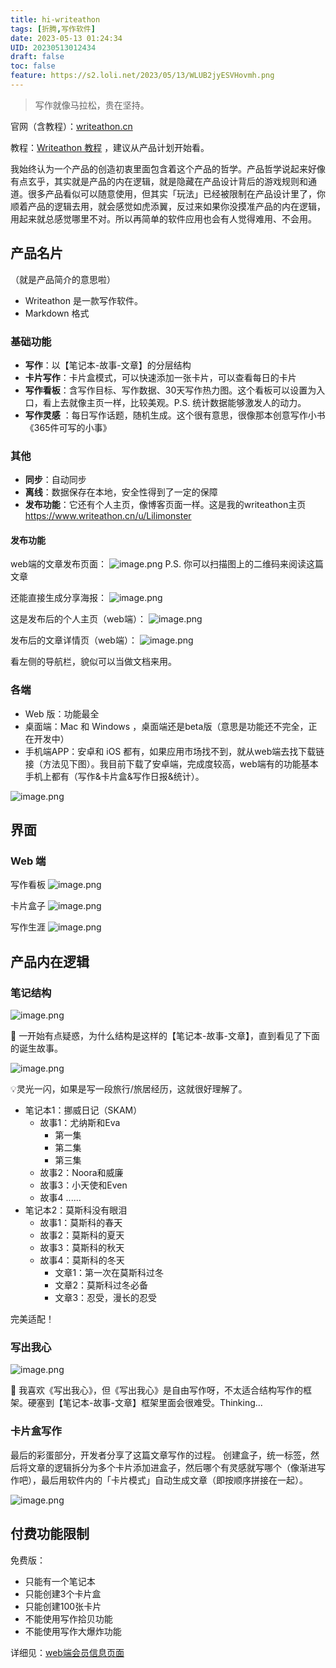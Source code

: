 ```yaml
---
title: hi-writeathon
tags: [折腾,写作软件]
date: 2023-05-13 01:24:34
UID: 20230513012434
draft: false
toc: false
feature: https://s2.loli.net/2023/05/13/WLUB2jyESVHovmh.png
---
```


> 写作就像马拉松，贵在坚持。

官网（含教程）：[writeathon.cn](https://www.writeathon.cn)

教程：[Writeathon 教程](https://guide.writeathon.cn/guide/v3/writeathon-v3-part-one.html#writeathon的诞生) ，建议从产品计划开始看。

我始终认为一个产品的创造初衷里面包含着这个产品的哲学。产品哲学说起来好像有点玄乎，其实就是产品的内在逻辑，就是隐藏在产品设计背后的游戏规则和通道。很多产品看似可以随意使用，但其实「玩法」已经被限制在产品设计里了，你顺着产品的逻辑去用，就会感觉如虎添翼，反过来如果你没摸准产品的内在逻辑，用起来就总感觉哪里不对。所以再简单的软件应用也会有人觉得难用、不会用。

<!--more-->

## 产品名片
（就是产品简介的意思啦）

- Writeathon 是一款写作软件。
- Markdown 格式

### 基础功能
- **写作**：以【笔记本-故事-文章】的分层结构
- **卡片写作**：卡片盒模式，可以快速添加一张卡片，可以查看每日的卡片
- **写作看板**：含写作目标、写作数据、30天写作热力图。这个看板可以设置为入口，看上去就像主页一样，比较美观。P.S. 统计数据能够激发人的动力。
- **写作灵感** ：每日写作话题，随机生成。这个很有意思，很像那本创意写作小书《365件可写的小事》

### 其他
- **同步**：自动同步
- **离线**：数据保存在本地，安全性得到了一定的保障
- **发布功能**：它还有个人主页，像博客页面一样。这是我的writeathon主页 https://www.writeathon.cn/u/Lilimonster

#### 发布功能
web端的文章发布页面：
![image.png](https://s2.loli.net/2023/05/13/v8Ban1uytdZmeX4.png)
P.S. 你可以扫描图上的二维码来阅读这篇文章

还能直接生成分享海报：
![image.png](https://s2.loli.net/2023/05/13/BIC3Xi9gTdS5FMD.png)

这是发布后的个人主页（web端）：
![image.png](https://s2.loli.net/2023/05/13/2Cu8wkfsqZxAPDE.png)

发布后的文章详情页（web端）：
![image.png](https://s2.loli.net/2023/05/13/7msjIXR4YFcEbKQ.png)

看左侧的导航栏，貌似可以当做文档来用。

### 各端
- Web 版：功能最全
- 桌面端：Mac 和 Windows ，桌面端还是beta版（意思是功能还不完全，正在开发中）
- 手机端APP：安卓和 iOS 都有，如果应用市场找不到，就从web端去找下载链接（方法见下图）。我目前下载了安卓端，完成度较高，web端有的功能基本手机上都有（写作&卡片盒&写作日报&统计）。

![image.png](https://s2.loli.net/2023/05/12/bKa2ZIjSoPC4mHp.png)

## 界面
### Web 端
写作看板
![image.png](https://s2.loli.net/2023/05/12/ekONioYDmH9td8G.png)

卡片盒子
![image.png](https://s2.loli.net/2023/05/12/4OGDiwxacKQAomn.png)

写作生涯
![image.png](https://s2.loli.net/2023/05/12/WzaTjDO1JviMnUs.png)



## 产品内在逻辑
### 笔记结构
![image.png](https://s2.loli.net/2023/05/12/2unAXNimDpFgxT5.png)

💎 一开始有点疑惑，为什么结构是这样的【笔记本-故事-文章】，直到看见了下面的诞生故事。

![image.png](https://s2.loli.net/2023/05/12/YdA9t2pqbXk6Qnx.png)

💡灵光一闪，如果是写一段旅行/旅居经历，这就很好理解了。

- 笔记本1：挪威日记（SKAM）
	- 故事1：尤纳斯和Eva
		- 第一集
		- 第二集
		- 第三集
	- 故事2：Noora和威廉
	- 故事3：小天使和Even
	- 故事4 ......
- 笔记本2：莫斯科没有眼泪
	- 故事1：莫斯科的春天
	- 故事2：莫斯科的夏天
	- 故事3：莫斯科的秋天
	- 故事4：莫斯科的冬天
		- 文章1：第一次在莫斯科过冬
		- 文章2：莫斯科过冬必备
		- 文章3：忍受，漫长的忍受


完美适配！

### 写出我心

![image.png](https://s2.loli.net/2023/05/12/ZpLmejIAqiVEsBK.png)

💎 我喜欢《写出我心》，但《写出我心》是自由写作呀，不太适合结构写作的框架。硬塞到【笔记本-故事-文章】框架里面会很难受。Thinking...

### 卡片盒写作
最后的彩蛋部分，开发者分享了这篇文章写作的过程。
创建盒子，统一标签，然后将文章的逻辑拆分为多个卡片添加进盒子，然后哪个有灵感就写哪个（像渐进写作吧），最后用软件内的「卡片模式」自动生成文章（即按顺序拼接在一起）。

![image.png](https://s2.loli.net/2023/05/12/eEvhV8u2XRYAQSt.png)

## 付费功能限制
免费版：
- 只能有一个笔记本
- 只能创建3个卡片盒
- 只能创建100张卡片
- 不能使用写作拾贝功能
- 不能使用写作大爆炸功能

详细见：[web端会员信息页面](https://www.writeathon.cn/membership)
